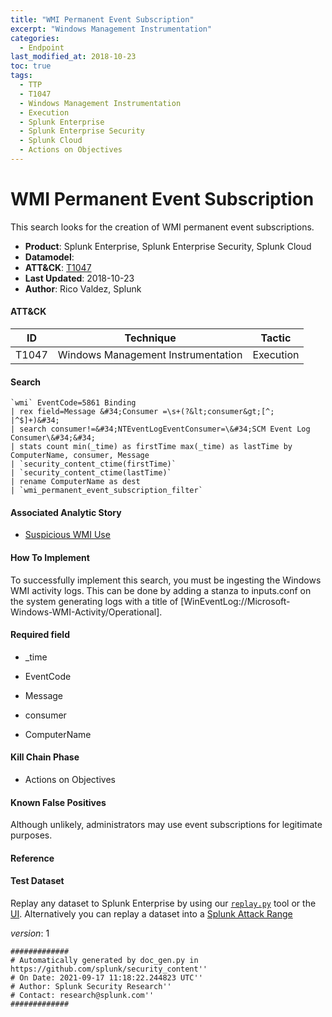 ```yaml
---
title: "WMI Permanent Event Subscription"
excerpt: "Windows Management Instrumentation"
categories:
  - Endpoint
last_modified_at: 2018-10-23
toc: true
tags:
  - TTP
  - T1047
  - Windows Management Instrumentation
  - Execution
  - Splunk Enterprise
  - Splunk Enterprise Security
  - Splunk Cloud
  - Actions on Objectives
---
```


# WMI Permanent Event Subscription

This search looks for the creation of WMI permanent event subscriptions.

- **Product**: Splunk Enterprise, Splunk Enterprise Security, Splunk Cloud
- **Datamodel**:
- **ATT&CK**: [T1047](https://attack.mitre.org/techniques/T1047/)
- **Last Updated**: 2018-10-23
- **Author**: Rico Valdez, Splunk


#### ATT&CK

| ID          | Technique   | Tactic       |
| ----------- | ----------- |--------------|
| T1047 | Windows Management Instrumentation | Execution |


#### Search

```
`wmi` EventCode=5861 Binding 
| rex field=Message &#34;Consumer =\s+(?&lt;consumer&gt;[^;
|^$]+)&#34; 
| search consumer!=&#34;NTEventLogEventConsumer=\&#34;SCM Event Log Consumer\&#34;&#34; 
| stats count min(_time) as firstTime max(_time) as lastTime by ComputerName, consumer, Message 
| `security_content_ctime(firstTime)`
| `security_content_ctime(lastTime)` 
| rename ComputerName as dest 
| `wmi_permanent_event_subscription_filter`
```

#### Associated Analytic Story

* [Suspicious WMI Use](_stories/suspicious_wmi_use)


#### How To Implement
To successfully implement this search, you must be ingesting the Windows WMI activity logs. This can be done by adding a stanza to inputs.conf on the system generating logs with a title of [WinEventLog://Microsoft-Windows-WMI-Activity/Operational].

#### Required field

* _time

* EventCode

* Message

* consumer

* ComputerName


#### Kill Chain Phase

* Actions on Objectives


#### Known False Positives
Although unlikely, administrators may use event subscriptions for legitimate purposes.




#### Reference


#### Test Dataset
Replay any dataset to Splunk Enterprise by using our [`replay.py`](https://github.com/splunk/attack_data#using-replaypy) tool or the [UI](https://github.com/splunk/attack_data#using-ui).
Alternatively you can replay a dataset into a [Splunk Attack Range](https://github.com/splunk/attack_range#replay-dumps-into-attack-range-splunk-server)



_version_: 1

```
#############
# Automatically generated by doc_gen.py in https://github.com/splunk/security_content''
# On Date: 2021-09-17 11:18:22.244823 UTC''
# Author: Splunk Security Research''
# Contact: research@splunk.com''
#############
```
